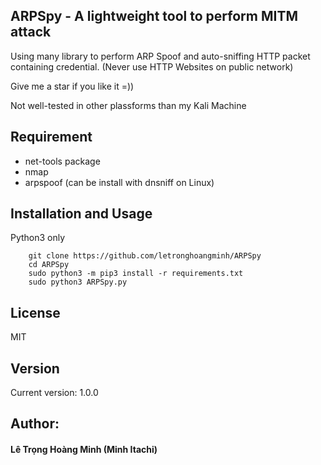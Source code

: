 ## ARPSpy - A lightweight tool to perform MITM attack

Using many library to perform ARP Spoof and auto-sniffing HTTP packet containing credential. (Never use HTTP Websites on public network)

Give me a star if you like it =))

Not well-tested in other plassforms than my Kali Machine

## Requirement
- net-tools package
- nmap
- arpspoof (can be install with dnsniff on Linux)

## Installation and Usage

Python3 only

```
	git clone https://github.com/letronghoangminh/ARPSpy
	cd ARPSpy
	sudo python3 -m pip3 install -r requirements.txt
	sudo python3 ARPSpy.py 
```

## License
MIT

## Version
Current version: 1.0.0

## Author:
#### Lê Trọng Hoàng Minh (Minh Itachi)

